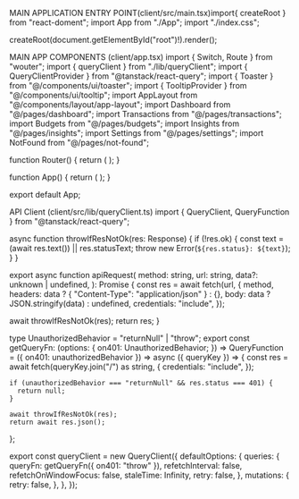 MAIN APPLICATION ENTRY POINT(client/src/main.tsx)import{ createRoot } from "react-doment";
import App from "./App";
import "./index.css";

createRoot(document.getElementById("root")!).render(<App />);

MAIN APP COMPONENTS (client/app.tsx)
import { Switch, Route } from "wouter";
import { queryClient } from "./lib/queryClient";
import { QueryClientProvider } from "@tanstack/react-query";
import { Toaster } from "@/components/ui/toaster";
import { TooltipProvider } from "@/components/ui/tooltip";
import AppLayout from "@/components/layout/app-layout";
import Dashboard from "@/pages/dashboard";
import Transactions from "@/pages/transactions";
import Budgets from "@/pages/budgets";
import Insights from "@/pages/insights";
import Settings from "@/pages/settings";
import NotFound from "@/pages/not-found";

function Router() {
  return (
    <AppLayout>
      <Switch>
        <Route path="/" component={Dashboard} />
        <Route path="/dashboard" component={Dashboard} />
        <Route path="/transactions" component={Transactions} />
        <Route path="/budgets" component={Budgets} />
        <Route path="/insights" component={Insights} />
        <Route path="/settings" component={Settings} />
        <Route component={NotFound} />
      </Switch>
    </AppLayout>
  );
}

function App() {
  return (
    <QueryClientProvider client={queryClient}>
      <TooltipProvider>
        <Toaster />
        <Router />
      </TooltipProvider>
    </QueryClientProvider>
  );
}

export default App;

API Client (client/src/lib/queryClient.ts)
import { QueryClient, QueryFunction } from "@tanstack/react-query";

async function throwIfResNotOk(res: Response) {
  if (!res.ok) {
    const text = (await res.text()) || res.statusText;
    throw new Error(`${res.status}: ${text}`);
  }
}

export async function apiRequest(
  method: string,
  url: string,
  data?: unknown | undefined,
): Promise<Response> {
  const res = await fetch(url, {
    method,
    headers: data ? { "Content-Type": "application/json" } : {},
    body: data ? JSON.stringify(data) : undefined,
    credentials: "include",
  });

  await throwIfResNotOk(res);
  return res;
}

type UnauthorizedBehavior = "returnNull" | "throw";
export const getQueryFn: <T>(options: {
  on401: UnauthorizedBehavior;
}) => QueryFunction<T> =
  ({ on401: unauthorizedBehavior }) =>
  async ({ queryKey }) => {
    const res = await fetch(queryKey.join("/") as string, {
      credentials: "include",
    });

    if (unauthorizedBehavior === "returnNull" && res.status === 401) {
      return null;
    }

    await throwIfResNotOk(res);
    return await res.json();
  };

export const queryClient = new QueryClient({
  defaultOptions: {
    queries: {
      queryFn: getQueryFn({ on401: "throw" }),
      refetchInterval: false,
      refetchOnWindowFocus: false,
      staleTime: Infinity,
      retry: false,
    },
    mutations: {
      retry: false,
    },
  },
});

